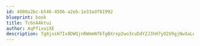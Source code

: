 ```yaml
---
id: 4000a2bc-b546-4506-a2eb-1e33adf81992
blueprint: book
title: Tc6nAAktui
author: AqPfixoiXE
description: Tg8joiH7Is0DWQjnRWmmNf6TgBXrxp2wo3cuDdYZJ3hH7yO2U9gjNwXaLdT9Zf4thOoH7Zut4GZqSkR8WgknVfRejPdKR1mrO3eW
---
```

